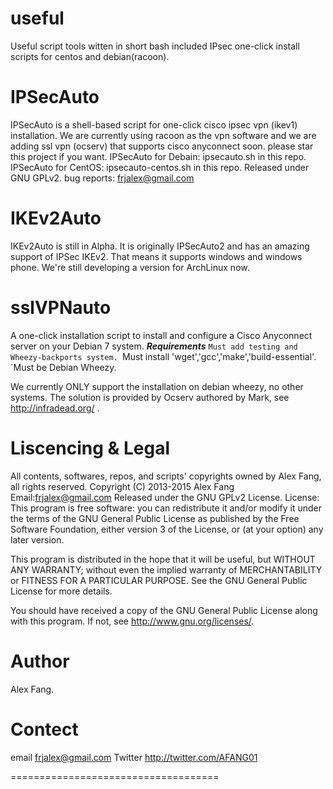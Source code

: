 useful
======

Useful script tools witten in short bash included IPsec one-click install scripts for centos and debian(racoon).

IPSecAuto
=======================
IPSecAuto is a shell-based script for one-click cisco ipsec vpn (ikev1) installation. We are currently using racoon as the vpn software and we are adding ssl vpn (ocserv) that supports cisco anyconnect soon. please star this project if you want.
IPSecAuto for Debain: ipsecauto.sh in this repo. IPSecAuto for CentOS: ipsecauto-centos.sh in this repo.
Released under GNU GPLv2.
bug reports: frjalex@gmail.com

IKEv2Auto
========================
IKEv2Auto is still in Alpha. It is originally IPSecAuto2 and has an amazing support of IPSec IKEv2. That means it supports windows and windows phone. We're still developing a version for ArchLinux now.

sslVPNauto
==========================
A one-click installation script to install and configure a Cisco Anyconnect server on your Debian 7 system.
***Requirements***
`Must add testing and Wheezy-backports system.
`Must install 'wget','gcc','make','build-essential'.
`Must be Debian Wheezy.

We currently ONLY support the installation on debian wheezy, no other systems.
The solution is provided by Ocserv authored by Mark, see http://infradead.org/ .

Liscencing & Legal
===========================
All contents, softwares, repos, and scripts' copyrights owned by Alex Fang, all rights reserved.
Copyright (C) 2013-2015 Alex Fang Email:frjalex@gmail.com
Released under the GNU GPLv2 License.
License:
This program is free software: you can redistribute it and/or modify it under the terms of the GNU General Public License as published by the Free Software Foundation, either version 3 of the License, or (at your option) any later version.

This program is distributed in the hope that it will be useful, but WITHOUT ANY WARRANTY; without even the implied warranty of MERCHANTABILITY or FITNESS FOR A PARTICULAR PURPOSE. See the GNU General Public License for more details.

You should have received a copy of the GNU General Public License along with this program. If not, see http://www.gnu.org/licenses/.

Author
================
Alex Fang.



Contect
==================
email
frjalex@gmail.com
Twitter
http://twitter.com/AFANG01

====================================
